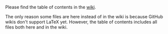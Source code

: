 Please find the table of contents in the [wiki](https://github.com/amacfie/public_notes/wiki).

The only reason some files are here instead of in the wiki is because GitHub wikis don't support LaTeX yet.
However, the table of contents includes all files both here and in the wiki.
